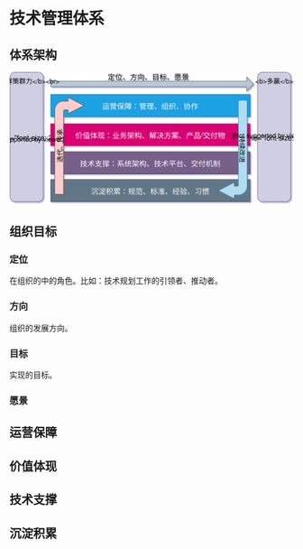 # 技术管理体系

## 体系架构

![](../assets/images/TechArch/ADCSS-Arch.svg)

## 组织目标

### 定位
在组织的中的角色。比如：技术规划工作的引领者、推动者。

### 方向
组织的发展方向。

### 目标
实现的目标。

### 愿景


## 运营保障

## 价值体现

## 技术支撑

## 沉淀积累

